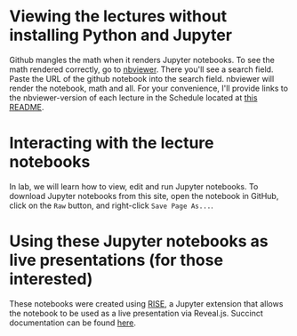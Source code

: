 # Viewing the lectures without installing Python and Jupyter

Github mangles the math when it renders Jupyter notebooks.
To see the math rendered correctly, go to
[nbviewer](http://nbviewer.jupyter.org/).
There you'll see a search field. Paste
the URL of the github notebook into the search field.
nbviewer will render the notebook, math and all.
For your convenience, I'll provide links to the nbviewer-version of each 
lecture in the Schedule located at [this README](../README.md#schedule). 

# Interacting with the lecture notebooks

In lab, we will learn how to view, edit and run Jupyter notebooks. 
To download Jupyter notebooks from this site, 
open the notebook in GitHub, 
click on the `Raw` button, 
and right-click `Save Page As...`.

# Using these Jupyter notebooks as live presentations (for those interested)

These notebooks were created using [RISE](https://github.com/damianavila/RISE),
 a Jupyter extension that 
allows the notebook to be used as a live presentation via Reveal.js. 
Succinct documentation can be found 
[here](https://damianavila.github.io/RISE/).

